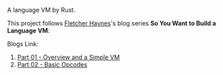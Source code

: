 A language VM by Rust.

This project follows [Fletcher Haynes](https://github.com/fhaynes)'s blog series **So You Want to Build a Language VM**:

Blogs Link:
1. [Part 01 - Overview and a Simple VM](https://blog.subnetzero.io/post/building-language-vm-part-01/)
2. [Part 02 - Basic Opcodes](https://blog.subnetzero.io/post/building-language-vm-part-02/)